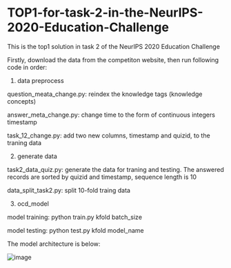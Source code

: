 # TOP1-for-task-2-in-the-NeurIPS-2020-Education-Challenge

This is the top1 solution in task 2 of the NeurIPS 2020 Education Challenge

Firstly, download the data from the competiton website, then run following code in order:

1. data preprocess

question_meata_change.py: reindex the knowledge tags (knowledge concepts)

answer_meta_change.py: change time to the form of continuous integers timestamp

task_12_change.py: add two new columns, timestamp and quizid, to the traning data

2. generate data

task2_data_quiz.py: generate the data for traning and testing. The answered records are sorted by quizid and timestamp, sequence length is 10

data_split_task2.py: split 10-fold traing data

3. ocd_model

model training: python train.py kfold batch_size

model testing: python test.py kfold model_name

The model architecture is below:

![image](https://github.com/shshen-closer/TOP1-for-task-2-in-the-NeurIPS-2020-Education-Challenge/blob/main/OCD_framework.png)
